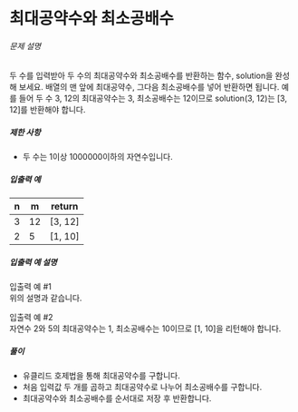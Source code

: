 # 최대공약수와 최소공배수
###### 문제 설명

두 수를 입력받아 두 수의 최대공약수와 최소공배수를 반환하는 함수, solution을 완성해 보세요. 배열의 맨 앞에 최대공약수, 그다음 최소공배수를 넣어 반환하면 됩니다. 예를 들어 두 수 3, 12의 최대공약수는 3, 최소공배수는 12이므로 solution(3, 12)는 [3, 12]를 반환해야 합니다.

##### 제한 사항

-   두 수는 1이상 1000000이하의 자연수입니다.

##### 입출력 예
|n|m|return|
|--|--|--|
|3|12|[3, 12]|
|2|5|[1, 10]|

##### 입출력 예 설명

입출력 예 #1  
위의 설명과 같습니다.

입출력 예 #2  
자연수 2와 5의 최대공약수는 1, 최소공배수는 10이므로 [1, 10]을 리턴해야 합니다.

##### 풀이
- 유클리드 호제법을 통해 최대공약수를 구합니다.
- 처음 입력값 두 개를 곱하고 최대공약수로 나누어 최소공배수를 구합니다.
- 최대공약수와 최소공배수를 순서대로 저장 후 반환합니다.